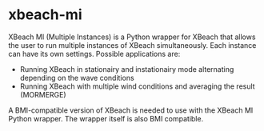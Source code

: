 # xbeach-mi

XBeach MI (Multiple Instances) is a Python wrapper for XBeach that allows the user to run multiple instances of XBeach simultaneously. Each instance can have its own settings. Possible applications are:

- Running XBeach in stationairy and instationairy mode alternating depending on the wave conditions
- Running XBeach with multiple wind conditions and averaging the result (MORMERGE)

A BMI-compatible version of XBeach is needed to use with the XBeach MI Python wrapper. The wrapper itself is also BMI compatible.
